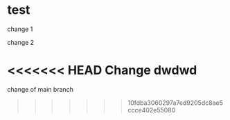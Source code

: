 # test

change 1

change 2

<<<<<<< HEAD
Change dwdwd
=======

change of main branch
>>>>>>> 10fdba3060297a7ed9205dc8ae5ccce402e55080
